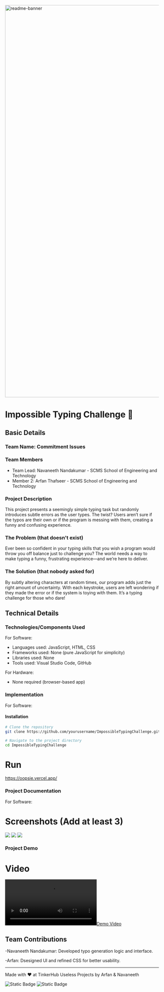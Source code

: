 <img width="1280" alt="readme-banner" src="https://github.com/user-attachments/assets/35332e92-44cb-425b-9dff-27bcf1023c6c">

# Impossible Typing Challenge 🎯

## Basic Details
### Team Name: Commitment Issues

### Team Members
- Team Lead: Navaneeth Nandakumar - SCMS School of Engineering and Technology
- Member 2: Arfan Thafseer - SCMS School of Engineering and Technology

### Project Description
This project presents a seemingly simple typing task but randomly introduces subtle errors as the user types. The twist? Users aren’t sure if the typos are their own or if the program is messing with them, creating a funny and confusing experience.

### The Problem (that doesn't exist)
Ever been so confident in your typing skills that you wish a program would throw you off balance just to challenge you? The world needs a way to make typing a funny, frustrating experience—and we’re here to deliver.

### The Solution (that nobody asked for)
By subtly altering characters at random times, our program adds just the right amount of uncertainty. With each keystroke, users are left wondering if they made the error or if the system is toying with them. It’s a typing challenge for those who dare!

## Technical Details
### Technologies/Components Used
For Software:
- Languages used: JavaScript, HTML, CSS
- Frameworks used: None (pure JavaScript for simplicity)
- Libraries used: None
- Tools used: Visual Studio Code, GitHub

For Hardware:
- None required (browser-based app)

### Implementation
For Software:
#### Installation
```bash
# Clone the repository
git clone https://github.com/yourusername/ImpossibleTypingChallenge.git

# Navigate to the project directory
cd ImpossibleTypingChallenge
```

# Run
https://oopsie.vercel.app/

### Project Documentation
For Software:

# Screenshots (Add at least 3)
<img src="[https://github.com/user-attachments/assets/35332e92-44cb-425b-9dff-27bcf1023c6c](https://github.com/Navaneeth-Git/oopsie/blob/5cbcac5d0749a337800906d36224c889c31519c1/WhatsApp%20Image%202024-10-26%20at%2008.17.42.jpeg)">
<img src="[https://github.com/user-attachments/assets/35332e92-44cb-425b-9dff-27bcf1023c6c](https://github.com/Navaneeth-Git/oopsie/blob/5cbcac5d0749a337800906d36224c889c31519c1/WhatsApp%20Image%202024-10-26%20at%2008.19.01.jpeg)">
<img src="[https://github.com/user-attachments/assets/35332e92-44cb-425b-9dff-27bcf1023c6c](https://github.com/Navaneeth-Git/oopsie/blob/5cbcac5d0749a337800906d36224c889c31519c1/WhatsApp%20Image%202024-10-26%20at%2008.20.44.jpeg)">


### Project Demo
# Video

[![Demo Video](Demo.mp4)](https://github.com/Navaneeth-Git/oopsie/blob/2c5d8050f411581402a1cde46cd852d083141bdc/Demo.mp4)

## Team Contributions

-Navaneeth Nandakumar: Developed typo generation logic and interface.

-Arfan: Dsesigned UI and refined CSS for better usability.


---
Made with ❤️ at TinkerHub Useless Projects by Arfan & Navaneeth

![Static Badge](https://img.shields.io/badge/TinkerHub-24?color=%23000000&link=https%3A%2F%2Fwww.tinkerhub.org%2F)
![Static Badge](https://img.shields.io/badge/UselessProject--24-24?link=https%3A%2F%2Fwww.tinkerhub.org%2Fevents%2FQ2Q1TQKX6Q%2FUseless%2520Projects)
